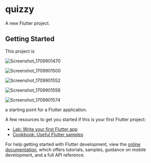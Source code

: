 # quizzy

A new Flutter project.

## Getting Started








This project is


![Screenshot_1709901470](https://github.com/Yash-Harode/Quizzy/assets/118569726/8826984c-3577-4cb5-8396-badec642227c)

![Screenshot_1709901500](https://github.com/Yash-Harode/Quizzy/assets/118569726/72420c17-15a0-4a11-a670-6f023b711e69)

![Screenshot_1709901552](https://github.com/Yash-Harode/Quizzy/assets/118569726/a9f2a02b-8bb3-4301-ac4e-99108c56dd51)
  
![Screenshot_1709901556](https://github.com/Yash-Harode/Quizzy/assets/118569726/73b28577-8c5c-4a25-97b9-59b54ca9250b)

![Screenshot_1709901574](https://github.com/Yash-Harode/Quizzy/assets/118569726/eeb58278-3421-49e4-9352-5c815d2921b2)


 a starting point for a Flutter application.

A few resources to get you started if this is your first Flutter project:

- [Lab: Write your first Flutter app](https://docs.flutter.dev/get-started/codelab)
- [Cookbook: Useful Flutter samples](https://docs.flutter.dev/cookbook)

For help getting started with Flutter development, view the
[online documentation](https://docs.flutter.dev/), which offers tutorials,
samples, guidance on mobile development, and a full API reference.
